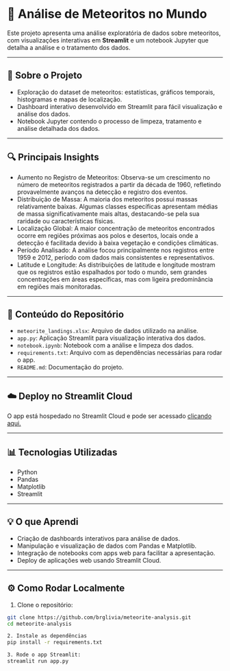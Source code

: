 # 🌠 Análise de Meteoritos no Mundo
Este projeto apresenta uma análise exploratória de dados sobre meteoritos, com visualizações interativas em **Streamlit** e um notebook Jupyter que detalha a análise e o tratamento dos dados.

---

## 🚀 Sobre o Projeto
- Exploração do dataset de meteoritos: estatísticas, gráficos temporais, histogramas e mapas de localização.
- Dashboard interativo desenvolvido em Streamlit para fácil visualização e análise dos dados.
- Notebook Jupyter contendo o processo de limpeza, tratamento e análise detalhada dos dados.
  
---

## 🔍 Principais Insights
- Aumento no Registro de Meteoritos: Observa-se um crescimento no número de meteoritos registrados a partir da década de 1960, refletindo provavelmente avanços na detecção e registro dos eventos.
- Distribuição de Massa: A maioria dos meteoritos possui massas relativamente baixas. Algumas classes específicas apresentam médias de massa significativamente mais altas, destacando-se pela sua raridade ou características físicas.
- Localização Global: A maior concentração de meteoritos encontrados ocorre em regiões próximas aos polos e desertos, locais onde a detecção é facilitada devido à baixa vegetação e condições climáticas.
- Período Analisado: A análise focou principalmente nos registros entre 1959 e 2012, período com dados mais consistentes e representativos.
- Latitude e Longitude: As distribuições de latitude e longitude mostram que os registros estão espalhados por todo o mundo, sem grandes concentrações em áreas específicas, mas com ligeira predominância em regiões mais monitoradas.

---

## 📂 Conteúdo do Repositório
- `meteorite_landings.xlsx`: Arquivo de dados utilizado na análise.
- `app.py`: Aplicação Streamlit para visualização interativa dos dados.
- `notebook.ipynb`: Notebook com a análise e limpeza dos dados.
- `requirements.txt`: Arquivo com as dependências necessárias para rodar o app.
- `README.md`: Documentação do projeto.

---

## ☁️ Deploy no Streamlit Cloud
O app está hospedado no Streamlit Cloud e pode ser acessado [clicando aqui.](https://meteorite-analysis-u8hjg7zgof4u5nzgbmnldg.streamlit.app/)

---

## 📊 Tecnologias Utilizadas
- Python
- Pandas
- Matplotlib
- Streamlit

---

## 💡 O que Aprendi
- Criação de dashboards interativos para análise de dados.
- Manipulação e visualização de dados com Pandas e Matplotlib.
- Integração de notebooks com apps web para facilitar a apresentação.
- Deploy de aplicações web usando Streamlit Cloud.

---

## ⚙️ Como Rodar Localmente
1. Clone o repositório:
```bash
git clone https://github.com/brglivia/meteorite-analysis.git
cd meteorite-analysis

2. Instale as dependências
pip install -r requirements.txt

3. Rode o app Streamlit:
streamlit run app.py

